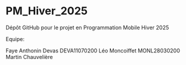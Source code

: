 # PM_Hiver_2025
Dépôt GitHub pour le projet en Programmation Mobile Hiver 2025

Equipe:

Faye Anthonin Devas   DEVA11070200
Léo Moncoiffet        MONL28030200
Martin Chauvelière
